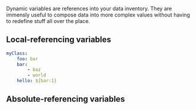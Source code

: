 Dynamic variables are references into your data inventory.
They are immensly useful to compose data into more complex values without having to redefine stuff all over the place.

## Local-referencing variables

```yaml title="myClass.yaml"
myClass:
    foo: bar
    bar: 
        - baz
        - world
    hello: ${bar:1} 
```


## Absolute-referencing variables

